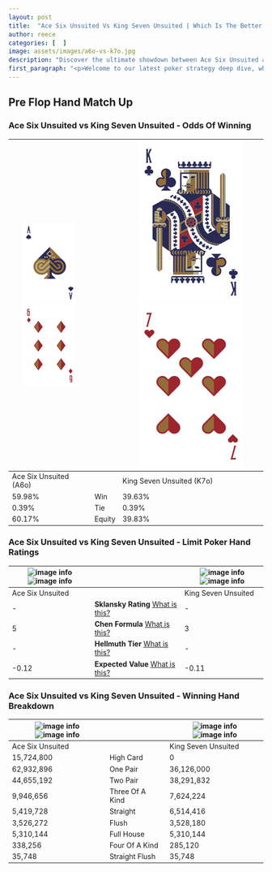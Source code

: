 ```yaml
---
layout: post
title:  "Ace Six Unsuited Vs King Seven Unsuited | Which Is The Better Hand In Poker? A Complete Guide"
author: reece
categories: [  ]
image: assets/images/a6o-vs-k7o.jpg
description: "Discover the ultimate showdown between Ace Six Unsuited and King Seven Unsuited in poker! Uncover the odds, strategies, and scenarios where one hand triumphs over the other. Get ready to up your poker game with this thrilling analysis."
first_paragraph: "<p>Welcome to our latest poker strategy deep dive, where we're pitting two distinct hands against each other in a high-stakes showdown: Ace Six Unsuited vs King Seven Unsuited.</p><p>In the dynamic world of poker, every decision counts, and knowing which hand holds the upper hand is key to your success at the table.</p><p>In this article, we'll dissect these two hands, explore the scenarios where one dominates the other, and equip you with the knowledge to make strategic choices that can tip the odds in your favor.</p><p>Get ready to unravel the intriguing dynamics of these poker hands and elevate your game to new heights.</p>"
---
```




[comment]: # (sp0)

## Pre Flop Hand Match Up

<div class="table hand-ratings" markdown="1"> 



### Ace Six Unsuited vs King Seven Unsuited - Odds Of Winning


    
| ![image info](assets/images/hand1/A.png) ![image info](assets/images/hand1/6o.png) |  | ![image info](assets/images/hand2/K.png) ![image info](assets/images/hand2/7o.png) |
| -------- | -------- | -------- |
| Ace Six Unsuited (A6o) |  | King Seven Unsuited (K7o) |
| 59.98% | Win | 39.63% |
| 0.39% | Tie | 0.39% |
| 60.17% | Equity | 39.83% |




[comment]: # (sp1)



### Ace Six Unsuited vs King Seven Unsuited - Limit Poker Hand Ratings


    
| ![image info](https://www.riverpairs.com/assets/images/hand1/A.png) ![image info](https://www.riverpairs.com/assets/images/hand1/6o.png) |  | ![image info](https://www.riverpairs.com/assets/images/hand2/K.png) ![image info](https://www.riverpairs.com/assets/images/hand2/7o.png) |
| -------- | -------- | -------- |
| Ace Six Unsuited |  | King Seven Unsuited |
| - | **Sklansky Rating** [What is this?](/sklansky-rating-explained) | - |
| 5 | **Chen Formula** [What is this?](/chen-formula-explained) | 3 |
| - | **Hellmuth Tier** [What is this?](/Hellmuth-tier-explained) | - |
| -0.12 | **Expected Value** [What is this?](/expected-value-explained) | -0.11 |




[comment]: # (sp2)



### Ace Six Unsuited vs King Seven Unsuited - Winning Hand Breakdown


    
| ![image info](https://www.riverpairs.com/assets/images/hand1/A.png) ![image info](https://www.riverpairs.com/assets/images/hand1/6o.png) |  | ![image info](https://www.riverpairs.com/assets/images/hand2/K.png) ![image info](https://www.riverpairs.com/assets/images/hand2/7o.png) |
| -------- | -------- | -------- |
| Ace Six Unsuited |  | King Seven Unsuited |
| 15,724,800 | High Card | 0 |
| 62,932,896 | One Pair | 36,126,000 |
| 44,655,192 | Two Pair | 38,291,832 |
| 9,946,656 | Three Of A Kind | 7,624,224 |
| 5,419,728 | Straight | 6,514,416 |
| 3,526,272 | Flush | 3,528,180 |
| 5,310,144 | Full House | 5,310,144 |
| 338,256 | Four Of A Kind | 285,120 |
| 35,748 | Straight Flush | 35,748 |




[comment]: # (sp3)



</div>

[comment]: # (sp4)



[comment]: # (sp5)

